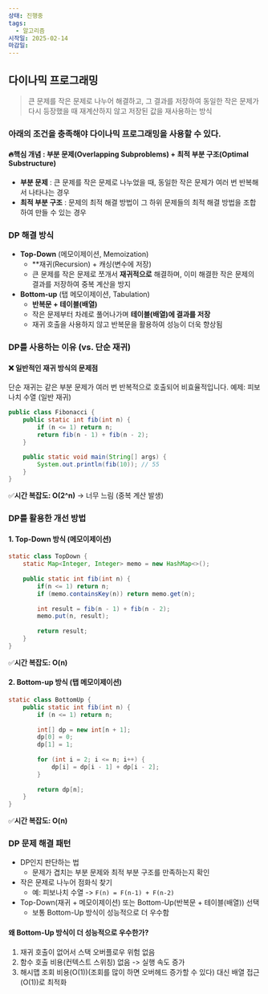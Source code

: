 ```yaml
---
상태: 진행중
tags:
  - 알고리즘
시작일: 2025-02-14
마감일:
---
```

## 다이나믹 프로그래밍
>큰 문제를 작은 문제로 나누어 해결하고, 그 결과를 저장하여 동일한 작은 문제가 다시 등장했을 때 재계산하지 않고 저장된 값을 재사용하는 방식

### 아래의 조건을 충족해야 다이나믹 프로그래밍을 사용할 수 있다.
#### 🔥핵심 개념 : 부분 문제(Overlapping Subproblems) + 최적 부분 구조(Optimal Substructure)
- **부분 문제** : 큰 문제를 작은 문제로 나누었을 때, 동일한 작은 문제가 여러 번 반복해서 나타나는 경우
- **최적 부분 구조** : 문제의 최적 해결 방법이 그 하위 문제들의 최적 해결 방법을 조합하여 만들 수 있는 경우

### DP 해결 방식
- **Top-Down** (메모이제이션, Memoization)
	- **재귀(Recursion) + 캐싱(변수에 저장)
	- 큰 문제를 작은 문제로 쪼개서 **재귀적으로** 해결하며, 이미 해결한 작은 문제의 결과를 저장하여 중복 계산을 방지
- **Bottom-up** (탭 메모이제이션, Tabulation)
	- **반복문 + 테이블(배열)**
	- 작은 문제부터 차례로 풀어나가며 **테이블(배열)에 결과를 저장**
	- 재귀 호출을 사용하지 않고 반복문을 활용하여 성능이 더욱 향상됨

### DP를 사용하는 이유 (vs. 단순 재귀)
#### ❌ 일반적인 재귀 방식의 문제점
단순 재귀는 같은 부분 문제가 여러 번 반복적으로 호출되어 비효율적입니다.
예제: 피보나치 수열 (일반 재귀)
```java
public class Fibonacci {
    public static int fib(int n) {
        if (n <= 1) return n;
        return fib(n - 1) + fib(n - 2);
    }

    public static void main(String[] args) {
        System.out.println(fib(10)); // 55
    }
}

```
✅**시간 복잡도: O(2^n)** → 너무 느림 (중복 계산 발생)

###  DP를 활용한 개선 방법
#### 1. Top-Down 방식 (메모이제이션)
```java
static class TopDown {  
	static Map<Integer, Integer> memo = new HashMap<>();  
  
	public static int fib(int n) {  
		if(n <= 1) return n;  
		if (memo.containsKey(n)) return memo.get(n);  
  
		int result = fib(n - 1) + fib(n - 2);  
		memo.put(n, result);  
  
		return result;  
	}  
}
```
✅**시간 복잡도: O(n)**
#### 2. Bottom-up 방식 (탭 메모이제이션)
```java
static class BottomUp {  
	public static int fib(int n) {  
		if (n <= 1) return n;  
  
		int[] dp = new int[n + 1];  
		dp[0] = 0;  
		dp[1] = 1;  
  
		for (int i = 2; i <= n; i++) {  
			dp[i] = dp[i - 1] + dp[i - 2];  
		}  
  
		return dp[n];  
	}  
}
```
✅**시간 복잡도: O(n)**

### DP 문제 해결 패턴
- DP인지 판단하는 법
	- 문제가 겹치는 부분 문제와 최적 부분 구조를 만족하는지 확인
- 작은 문제로 나누어 점화식 찾기
	- 예: 피보나치 수열 -> `F(n) = F(n-1) + F(n-2)`
- Top-Down(재귀 + 메모이제이션) 또는 Bottom-Up(반복문 + 테이블(배열)) 선택
	- 보통 Bottom-Up 방식이 성능적으로 더 우수함
#### 왜 Bottom-Up 방식이 더 성능적으로 우수한가?
1. 재귀 호출이 없어서 스택 오버플로우 위험 없음
2. 함수 호출 비용(컨텍스트 스위칭) 없음 -> 실행 속도 증가
3. 해시맵 조회 비용(O(1))(조회를 많이 하면 오버헤드 증가할 수 있다) 대신 배열 접근 (O(1))로 최적화

